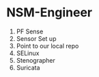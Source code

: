 # NSM-Engineer  
1. PF Sense   
2. Sensor Set up  
3. Point to our local repo  
4. SELinux  
5. Stenographer    
6. Suricata  
